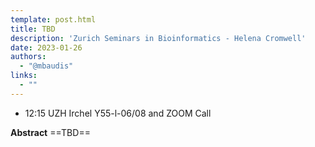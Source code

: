 ```yaml
---
template: post.html
title: TBD
description: 'Zurich Seminars in Bioinformatics - Helena Cromwell'
date: 2023-01-26
authors:
  - "@mbaudis"
links:
  - ""
---
```


* 12:15 UZH Irchel Y55-l-06/08 and ZOOM Call

**Abstract** ==TBD== <!--more-->